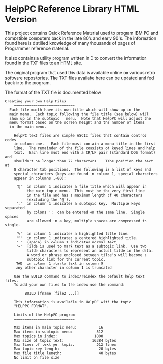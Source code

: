 # HelpPC Reference Library HTML Version

This project contains Quick Reference Material used to program IBM PC and compatible computers back in the late 80's and early 90's. The information found here is distilled knowledge of many thousands of pages of Programmer reference material. 

It also contains a utility program written in C to convert the information found in the TXT files to an HTML site. 

The original program that used this data is available online on various retro software repositories. The TXT files availabe here can be updated and fed back into the program.

The format of the TXT file is documented below

```
Creating your own Help Files
	============================
  Each file musth have its own title which will show up in the 
  main menu.  Each topic following the file title (see below) will 
  show up in the subtopic	menu.  Note that HelpPC will adjust the 
  menu format based on the screen height and the number of items 
  in the main menu.

	HelpPC text files are simple ASCII files that contain control codes
	in column one.   Each file must contain a menu title in the first
	line.  The remainder of the file consists of keyed lines and help
	text.  Each line must end with a CR/LF pair (standard DOS format) and
	shouldn't be longer than 79 characters.   Tabs position the text at
	8 character tab positions.  The following is a list of keys and
	special characters (keys are found in column 1, special characters
	appear in columns 1-80):

	 '@'  in column 1 indicates a file title which will appear in
	      the main topic menu.  This must be the very first line
	      in the file and has a maximum length of 40 characters
	      (excluding the '@').
	 ':'  in column 1 indicates a subtopic key.  Multiple keys separated
	      by colons ':' can be entered on the same line.  Single spaces
	      are allowed in a key, multiple spaces are compressed to single.
 
	 '%'  in column 1 indicates a highlighted title line.
	 '^'  in column 1 indicates a centered highlighted title.
	 ' '  (space) in column 1 indicates normal text.
	 '~'  Tilde is used to mark text as a subtopic link.  Use two
	      tilde characters to represent an actual tilde in the data.
	      A word or phrase enclosed between tilde's will become a
	      subtopic link for the current topic.
	 TAB  in column 1 starts text in column 9
	 any other character in column 1 is truncated

	Use the BUILD command to index/reindex the default help text files.
	To add your own files to the index use the command:

	     BUILD [fname [file2 ...]]

	This information is available in HelpPC with the topic
	"HELPPC FORMAT".

	Limits of the HelpPC program
	============================

	Max items in main topic menu:          16
	Max items in subtopic menu:           512
	Max topics in index:                 1800
	Max size of topic text:             16384 bytes
	Max lines of text per topic:          512 lines
	Max topic key length:                  20 bytes
	Max file title length:                 40 bytes
	No limit on file size

```
